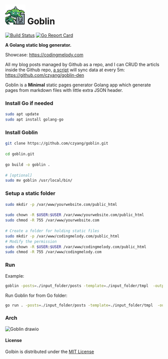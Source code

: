 # ![ICON](./goblin.png "ICON") Goblin 

[![Build Status](https://travis-ci.org/gin-gonic/gin.svg)](https://travis-ci.org/czyang/goblin)
[![Go Report Card](https://goreportcard.com/badge/github.com/czyang/goblin)](https://goreportcard.com/report/github.com/czyang/goblin)

**A Golang static blog generator.**

Showcase: https://codingmelody.com

All my blog posts managed by Github as a repo, and I can CRUD the articls inside the Github repo, [a script](https://github.com/czyang/goblin-den/blob/main/fire-ball.sh) will sync data at every 5m: https://github.com/czyang/goblin-den

Goblin is a **Minimal** static pages generator Golang app which generate pages from markdown files with little extra JSON header.

### Install Go if needed
```bash
sudo apt update
sudo apt install golang-go
```

### Install Goblin
```bash
git clone https://github.com/czyang/goblin.git

cd goblin.git

go build -o goblin .

# [optional]
sudo mv goblin /usr/local/bin/
```

### Setup a static folder
```bash
sudo mkdir -p /var/www/yourwebsite.com/public_html

sudo chown -R $USER:$USER /var/www/yourwebsite.com/public_html
sudo chmod -R 755 /var/www/yourwebsite.com

# Create a folder for holding static files
sudo mkdir -p /var/www/codingmelody.com/public_html
# Modify the permission
sudo chown -R $USER:$USER /var/www/codingmelody.com/public_html
sudo chmod -R 755 /var/www/codingmelody.com
```

### Run

Example:
```bash
goblin -posts=./input_folder/posts -template=./input_folder/tmpl  -output=/var/www/codingmelody.com/public_html -config=./config.json
```

Run Goblin for from Go folder:
```bash
go run . -posts=./input_folder/posts -template=./input_folder/tmpl  -output=./output_folder -config=./config.json
```

### Arch
![Goblin drawio](https://github.com/czyang/goblin/assets/830725/3beceae9-7c5e-413e-b269-fac4442bf095)


#### License
Golbin is distributed under the [MIT License](./LICENSE.txt)
